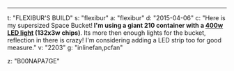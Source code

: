 ---
t: "FLEXIBUR'S BUILD"
s: "flexibur"
a: "flexibur"
d: "2015-04-06"
c: "Here is my supersized Space Bucket!<strong> I'm using a giant 210 container with a <a href='http://www.amazon.com/gp/product/B00NAPA7GE/ref=as_li_tl?ie=UTF8&camp=1789&creative=390957&creativeASIN=B00NAPA7GE&linkCode=as2&tag=spacbuck-20&linkId=6R6WMPVSKUNOYNB4'>400w LED light</a> (132x3w chips)</strong>. Its more then enough lights for the bucket, reflection in there is crazy! I'm considering adding a LED strip too for good measure."
v: "2203"
g: "inlinefan,pcfan"

z: "B00NAPA7GE"
